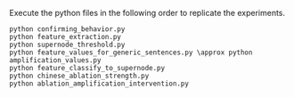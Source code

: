 Execute the python files in the following order to replicate the experiments.

```
python confirming_behavior.py
python feature_extraction.py
python supernode_threshold.py
python feature_values_for_generic_sentences.py \approx python amplification_values.py
python feature_classify_to_supernode.py
python chinese_ablation_strength.py
python ablation_amplification_intervention.py
```
